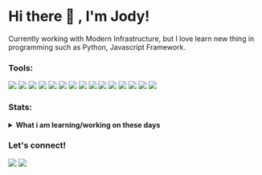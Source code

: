 # Hi there 👋 , I'm Jody!
Currently working with Modern Infrastructure, but I love learn new thing in programming such as Python, Javascript Framework.  

### Tools:
<p>
    <img src="https://img.shields.io/badge/Text%20Editor-Visual%20Studio%20Code-blue?style=for-the-badge&logo=visual%20studio%20code&logoColor=blue" />
    <img src="https://img.shields.io/badge/bash%20scripting-gray?style=for-the-badge&logo=gnubash&logoColor=white&label=%20" />
    <img src="https://img.shields.io/badge/angular-gray?style=for-the-badge&logo=angular&logoColor=white&label=%20" />
    <img src="https://img.shields.io/badge/vue-gray?style=for-the-badge&logo=vuedotjs&logoColor=white&label=%20" />
    <img src="https://img.shields.io/badge/python-gray?style=for-the-badge&logo=python&logoColor=white&label=%20" />
    <img src="https://img.shields.io/badge/proxmox-orange?style=for-the-badge&logo=proxmox&logoColor=white&label=OS%20management" />
    <img src="https://img.shields.io/badge/cisco-blue?style=for-the-badge&logo=cisco&logoColor=white&label=Networking" />
    <img src="https://img.shields.io/badge/mikrotik-blue?style=for-the-badge&logo=mikrotik&logoColor=white&label=Networking" />
    <img src="https://img.shields.io/badge/terraform-purple?style=for-the-badge&logo=terraform&logoColor=white&label=IaaC" />
    <img src="https://img.shields.io/badge/ansible-red?style=for-the-badge&logo=ansible&logoColor=white&label=automation" />
    <img src="https://img.shields.io/badge/docker-blue?style=for-the-badge&logo=docker&logoColor=white&label=containerization" />
    <img src="https://img.shields.io/badge/kubernetes-blue?style=for-the-badge&logo=kubernetes&logoColor=white&label=Container%20Management" />
    <img src="https://img.shields.io/badge/gitlab-orange?style=for-the-badge&logo=gitlab&logoColor=white&label=%20source%20control" />
    <img src="https://img.shields.io/badge/jenkins-red?style=for-the-badge&logo=jenkins&logoColor=white&label=CI%2FCD" />
    <img src="https://img.shields.io/badge/grafana-orange?style=for-the-badge&logo=grafana&logoColor=white&label=monitoring" />
</p>

### Stats:
<details>
 <summary><strong>What i am learning/working on these days</strong></summary>
    - 🔭 I’m currently working on Modern Infrastructure </br>
    - 🌱 I’m currently learning Python and Javascript Framework </br>
    - 💬 Ask me about anything.</br>
    - 📫 How to reach me: <a href="mailto:jodyheryanto18@gmail.com">Email me!</a>  </br>
    - 😄 Pronouns: He/Him </br>
    - ⚡ Fun fact: ... </br>
</details>

### Let's connect!
<p>
    <a href="https://jody.my.id" target="blank"><img src="https://img.shields.io/badge/Website-https://jody.my.id-green?" /></a>
    <a href="https://www.linkedin.com/in/jodyheryanto" target="blank"><img src="https://img.shields.io/badge/jody-heryanto?style=flat&logo=linkedin" /></a>
</p>

<!--
**jodyheryanto/jodyheryanto** is a ✨ _special_ ✨ repository because its `README.md` (this file) appears on your GitHub profile.

Here are some ideas to get you started:

- 🔭 I’m currently working on ...
- 🌱 I’m currently learning ...
- 👯 I’m looking to collaborate on ...
- 🤔 I’m looking for help with ...
- 💬 Ask me about ...
- 📫 How to reach me: ...
- 😄 Pronouns: ...
- ⚡ Fun fact: ...
-->
